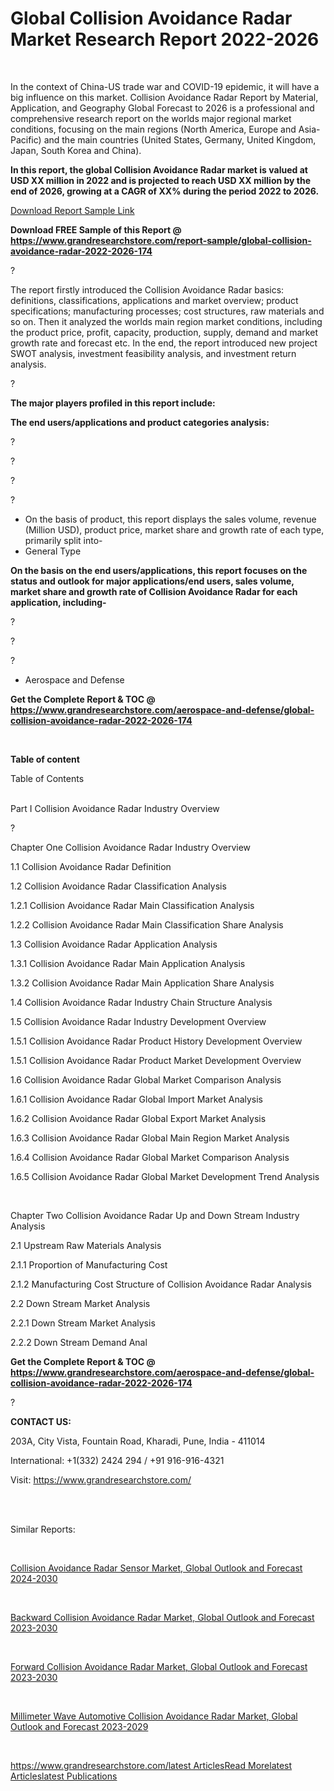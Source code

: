 <h1>Global Collision Avoidance Radar Market Research Report 2022-2026</h1><br/><p>In the context of China-US trade war and COVID-19 epidemic, it will have a big influence on this market. Collision Avoidance Radar Report by Material, Application, and Geography Global Forecast to 2026 is a professional and comprehensive research report on the worlds major regional market conditions, focusing on the main regions (North America, Europe and Asia-Pacific) and the main countries (United States, Germany, United Kingdom, Japan, South Korea and China).</p>
 
 
 
 <p><strong>In this report, the global Collision Avoidance Radar market is valued at USD XX million in 2022 and is projected to reach USD XX million by the end of 2026, growing at a <strong>CAGR</strong> of XX% during the period 2022 to 2026.</strong></p>
 
 
 
 <p><a href="https://www.grandresearchstore.com/mr-admin/report-sample/global-collision-avoidance-radar-2022-2026-174">Download Report Sample Link</a></p>
 
 
 
 <div><b>Download FREE Sample of this Report @ <a href="https://www.grandresearchstore.com/report-sample/global-collision-avoidance-radar-2022-2026-174">https://www.grandresearchstore.com/report-sample/global-collision-avoidance-radar-2022-2026-174</a></b></div>
 
 
 
 <p>? </p>
 
 
 
 <p>The report firstly introduced the Collision Avoidance Radar basics: definitions, classifications, applications and market overview; product specifications; manufacturing processes; cost structures, raw materials and so on. Then it analyzed the worlds main region market conditions, including the product price, profit, capacity, production, supply, demand and market growth rate and forecast etc. In the end, the report introduced new project SWOT analysis, investment feasibility analysis, and investment return analysis.</p>
 
 
 
 <p>? </p>
 
 
 
 <p><strong>The <strong>major players</strong> profiled in this report include:</strong></p>
 
 
 
 <p><strong>The end users/applications and product categories analysis:</strong></p>
 
 
 
 <p>? </p>
 
 
 
 <p>? </p>
 
 
 
 <p>? </p>
 
 
 
 <p>? </p>
 
 
 
 <ul>
 
 <li>On the basis of product, this report displays the sales volume, revenue (Million USD), product price, market share and growth rate of each type, primarily split into-</li>
 
 <li>General Type</li>
 
 </ul>
 
 
 
 <p><strong>On the basis on the end users/applications, this report focuses on the status and outlook for major applications/end users, sales volume, market share and growth rate of Collision Avoidance Radar for each application, including-</strong></p>
 
 
 
 <p>? </p>
 
 
 
 <p>? </p>
 
 
 
 <p>? </p>
 
 
 
 <ul>
 
 <li>Aerospace and Defense</li>
 
 </ul>
 
 
 
 <div><b>Get the Complete Report & TOC @ <a href="https://www.grandresearchstore.com/aerospace-and-defense/global-collision-avoidance-radar-2022-2026-174">https://www.grandresearchstore.com/aerospace-and-defense/global-collision-avoidance-radar-2022-2026-174</a></b></div>
 
 
 
 <p><br />
 
 <b>Table of content</b></p>
 
 
 
 <p>Table of Contents<br />
 
 <br />
 
 Part I Collision Avoidance Radar Industry Overview<br />
 
 ?<br />
 
 Chapter One Collision Avoidance Radar Industry Overview<br />
 
 1.1 Collision Avoidance Radar Definition<br />
 
 1.2 Collision Avoidance Radar Classification Analysis<br />
 
 1.2.1 Collision Avoidance Radar Main Classification Analysis<br />
 
 1.2.2 Collision Avoidance Radar Main Classification Share Analysis<br />
 
 1.3 Collision Avoidance Radar Application Analysis<br />
 
 1.3.1 Collision Avoidance Radar Main Application Analysis<br />
 
 1.3.2 Collision Avoidance Radar Main Application Share Analysis<br />
 
 1.4 Collision Avoidance Radar Industry Chain Structure Analysis<br />
 
 1.5 Collision Avoidance Radar Industry Development Overview<br />
 
 1.5.1 Collision Avoidance Radar Product History Development Overview<br />
 
 1.5.1 Collision Avoidance Radar Product Market Development Overview<br />
 
 1.6 Collision Avoidance Radar Global Market Comparison Analysis<br />
 
 1.6.1 Collision Avoidance Radar Global Import Market Analysis<br />
 
 1.6.2 Collision Avoidance Radar Global Export Market Analysis<br />
 
 1.6.3 Collision Avoidance Radar Global Main Region Market Analysis<br />
 
 1.6.4 Collision Avoidance Radar Global Market Comparison Analysis<br />
 
 1.6.5 Collision Avoidance Radar Global Market Development Trend Analysis<br />
 
 <br />
 
 Chapter Two Collision Avoidance Radar Up and Down Stream Industry Analysis<br />
 
 2.1 Upstream Raw Materials Analysis<br />
 
 2.1.1 Proportion of Manufacturing Cost<br />
 
 2.1.2 Manufacturing Cost Structure of Collision Avoidance Radar Analysis<br />
 
 2.2 Down Stream Market Analysis<br />
 
 2.2.1 Down Stream Market Analysis<br />
 
 2.2.2 Down Stream Demand Anal</p>
 
 
 
 <div><b>Get the Complete Report & TOC @ <a href="https://www.grandresearchstore.com/aerospace-and-defense/global-collision-avoidance-radar-2022-2026-174">https://www.grandresearchstore.com/aerospace-and-defense/global-collision-avoidance-radar-2022-2026-174</a></b></div>
 
 
 
 <p>? </p>
 
 
 
 <p><b>CONTACT US:</b><br />
 
 203A, City Vista, Fountain Road, Kharadi, Pune, India - 411014<br />
 
 International: +1(332) 2424 294 / +91 916-916-4321<br />
 
 Visit: <a href="https://www.grandresearchstore.com/">https://www.grandresearchstore.com/</a><br />
 
 <br />
 
 <br />
 
 Similar Reports:<br />
 
 <br />
 
 <a href="https://www.grandresearchstore.com/automotive-and-transportation/global-collision-avoidance-radar-sensor-forecast-2024-2030-793">Collision Avoidance Radar Sensor Market, Global Outlook and Forecast 2024-2030</a><br />
 
 <br />
 
 <a href="https://www.grandresearchstore.com/automotive-and-transportation/global-backward-collision-avoidance-radar-forecast-2023-2030-801">Backward Collision Avoidance Radar Market, Global Outlook and Forecast 2023-2030</a><br />
 
 <br />
 
 <a href="https://www.grandresearchstore.com/automotive-and-transportation/global-forward-collision-avoidance-radar-forecast-2023-2030-523">Forward Collision Avoidance Radar Market, Global Outlook and Forecast 2023-2030</a><br />
 
 <br />
 
 <a href="https://www.grandresearchstore.com/machines/global-millimeter-wave-automotive-collision-avoidance-radar-forecast-2023-2029-422">Millimeter Wave Automotive Collision Avoidance Radar Market, Global Outlook and Forecast 2023-2029</a><br />
 
 <br />
 
 <a href="https://gyeongbokgung.com">https://www.grandresearchstore.com/</a><a href="https://hallyeomaritime.com">latest Articles</a><a href="https://jingwansa.com">Read More</a><a href="https://nguoiviet.jp/">latest Articles</a><a href="https://www.intelmarketresearch.com/">latest Publications</a></p>